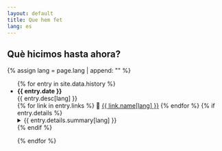 ```yaml
---
layout: default
title: Que hem fet
lang: es
---
```


## Què hicimos hasta ahora?

{% assign lang = page.lang | append: "" %}

<ul class="timeline">
{% for entry in site.data.history %}
  <li>
  <b>{{ entry.date }}</b><br>
   {{ entry.desc[lang] }}
  </li>
  {% for link in entry.links %}
    🔗 <a href="{{ link.url }}" target="_blank">{{ link.name[lang] }}</a>
  {% endfor %}
  {% if entry.details %}  
    <details>
      <summary>{{ entry.details.summary[lang] }}</summary>
      <ul>
      {% for item in entry.details.items %}
        <li>
          <b>{{ item.date}}</b>: {{ item.desc[lang] }}<br/>
          {% for link in item.links %}
            🔗 <a href="{{ link.url }}" target="_blank">{{ link.name[lang] }}</a>
          {% endfor %}
        </li>
      {% endfor %}
      </ul>
    </details>
  {% endif %}


{% endfor %}
</ul>